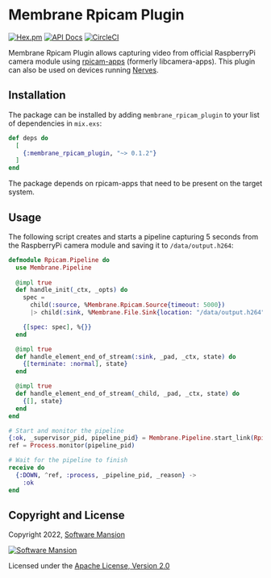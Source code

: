 # Membrane Rpicam Plugin

[![Hex.pm](https://img.shields.io/hexpm/v/membrane_rpicam_plugin.svg)](https://hex.pm/packages/membrane_rpicam_plugin)
[![API Docs](https://img.shields.io/badge/api-docs-yellow.svg?style=flat)](https://hexdocs.pm/membrane_rpicam_plugin)
[![CircleCI](https://circleci.com/gh/membraneframework/membrane_rpicam_plugin.svg?style=svg)](https://circleci.com/gh/membraneframework/membrane_rpicam_plugin)

Membrane Rpicam Plugin allows capturing video from official RaspberryPi camera module using [rpicam-apps](https://github.com/raspberry-pi/rpicam-apps) (formerly libcamera-apps). This plugin can also be used on devices running [Nerves](https://nerves-project.org).

## Installation

The package can be installed by adding `membrane_rpicam_plugin` to your list of dependencies in `mix.exs`:

```elixir
def deps do
  [
    {:membrane_rpicam_plugin, "~> 0.1.2"}
  ]
end
```

The package depends on rpicam-apps that need to be present on the target system.

## Usage

The following script creates and starts a pipeline capturing 5 seconds from the RaspberryPi camera module and saving it to `/data/output.h264`:

```elixir
defmodule Rpicam.Pipeline do
  use Membrane.Pipeline
  
  @impl true
  def handle_init(_ctx, _opts) do
    spec =   
      child(:source, %Membrane.Rpicam.Source{timeout: 5000})
      |> child(:sink, %Membrane.File.Sink{location: "/data/output.h264"})

    {[spec: spec], %{}}
  end

  @impl true
  def handle_element_end_of_stream(:sink, _pad, _ctx, state) do
    {[terminate: :normal], state}
  end

  @impl true
  def handle_element_end_of_stream(_child, _pad, _ctx, state) do
    {[], state}
  end
end

# Start and monitor the pipeline
{:ok, _supervisor_pid, pipeline_pid} = Membrane.Pipeline.start_link(Rpicam.Pipeline)
ref = Process.monitor(pipeline_pid)

# Wait for the pipeline to finish
receive do
  {:DOWN, ^ref, :process, _pipeline_pid, _reason} ->
    :ok
end
```

## Copyright and License

Copyright 2022, [Software Mansion](https://swmansion.com/?utm_source=git&utm_medium=readme&utm_campaign=membrane_rpicam_plugin)

[![Software Mansion](https://logo.swmansion.com/logo?color=white&variant=desktop&width=200&tag=membrane-github)](https://swmansion.com/?utm_source=git&utm_medium=readme&utm_campaign=membrane_rpicam_plugin)

Licensed under the [Apache License, Version 2.0](LICENSE)